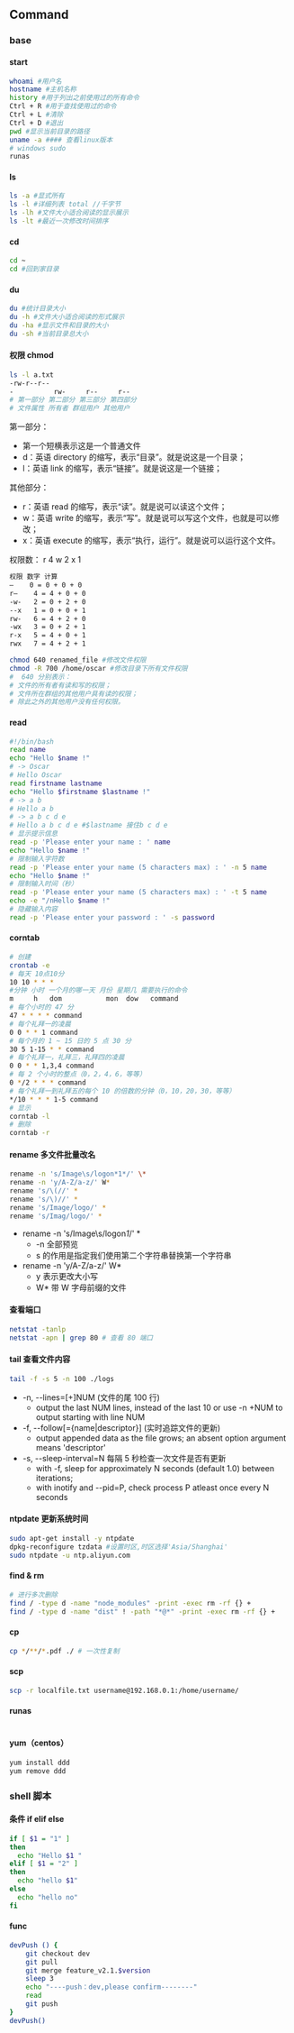 ## Command
### base
#### start
```bash
whoami #用户名
hostname #主机名称
history #用于列出之前使用过的所有命令
Ctrl + R #用于查找使用过的命令
Ctrl + L #清除
Ctrl + D #退出
pwd #显示当前目录的路径
uname -a #### 查看linux版本
# windows sudo
runas
```
#### ls
```bash
ls -a #显式所有
ls -l #详细列表 total //千字节
ls -lh #文件大小适合阅读的显示展示
ls -lt #最近一次修改时间排序
```
#### cd
```bash
cd ~
cd #回到家目录
```
#### du
```bash
du #统计目录大小
du -h #文件大小适合阅读的形式展示
du -ha #显示文件和目录的大小
du -sh #当前目录总大小
```
#### 权限 chmod
```bash
ls -l a.txt
-rw-r--r--
-          rw-     r--     r--
# 第一部分 第二部分 第三部分 第四部分
# 文件属性 所有者 群组用户 其他用户
```
第一部分：
- 第一个短横表示这是一个普通文件
- d：英语 directory 的缩写，表示“目录”。就是说这是一个目录；
- l：英语 link 的缩写，表示“链接”。就是说这是一个链接；

其他部分：
- r：英语 read 的缩写，表示“读”。就是说可以读这个文件；
- w：英语 write 的缩写，表示“写”。就是说可以写这个文件，也就是可以修改；
- x：英语 execute 的缩写，表示“执行，运行”。就是说可以运行这个文件。

权限数： r 4 w 2 x 1
```txt
权限 数字 计算
—    0 = 0 + 0 + 0
r–    4 = 4 + 0 + 0
-w-   2 = 0 + 2 + 0
--x   1 = 0 + 0 + 1
rw-   6 = 4 + 2 + 0
-wx   3 = 0 + 2 + 1
r-x   5 = 4 + 0 + 1
rwx   7 = 4 + 2 + 1
```
```bash
chmod 640 renamed_file #修改文件权限
chmod -R 700 /home/oscar #修改目录下所有文件权限
#  640 分别表示：
# 文件的所有者有读和写的权限；
# 文件所在群组的其他用户具有读的权限；
# 除此之外的其他用户没有任何权限。
```
#### read
```bash
#!/bin/bash
read name
echo "Hello $name !"
# -> Oscar
# Hello Oscar
read firstname lastname
echo "Hello $firstname $lastname !"
# -> a b
# Hello a b
# -> a b c d e
# Hello a b c d e #$lastname 接住b c d e
# 显示提示信息
read -p 'Please enter your name : ' name 
echo "Hello $name !"
# 限制输入字符数
read -p 'Please enter your name (5 characters max) : ' -n 5 name
echo "Hello $name !"
# 限制输入时间（秒）
read -p 'Please enter your name (5 characters max) : ' -t 5 name
echo -e "/nHello $name !"
# 隐藏输入内容
read -p 'Please enter your password : ' -s password
```
#### corntab
```bash
# 创建
crontab -e
# 每天 10点10分
10 10 * * * 
#分钟 小时 一个月的哪一天 月份 星期几 需要执行的命令
m     h   dom           mon  dow   command
# 每个小时的 47 分
47 * * * * command
# 每个礼拜一的凌晨
0 0 * * 1 command
# 每个月的 1 ~ 15 日的 5 点 30 分
30 5 1-15 * * command
# 每个礼拜一，礼拜三，礼拜四的凌晨
0 0 * * 1,3,4 command
# 每 2 个小时的整点（0，2，4，6，等等）
0 */2 * * * command
# 每个礼拜一到礼拜五的每个 10 的倍数的分钟（0，10，20，30，等等）
*/10 * * * 1-5 command
# 显示
corntab -l
# 删除
corntab -r
```
#### rename 多文件批量改名
```bash
rename -n 's/Image\s/logon*1*/' \*
rename -n 'y/A-Z/a-z/' W*
rename 's/\(//' *
rename 's/\)//' *
rename 's/Image/logo/' *
rename 's/Imag/logo/' *
```
- rename -n 's/Image\s/logon*1*/' \*
  - -n 全部预览
  - s 的作用是指定我们使用第二个字符串替换第一个字符串
- rename -n 'y/A-Z/a-z/' W*
  - y 表示更改大小写
  - W* 带 W 字母前缀的文件

#### 查看端口
```bash
netstat -tanlp
netstat -apn | grep 80 # 查看 80 端口
```
#### tail 查看文件内容
```bash
tail -f -s 5 -n 100 ./logs
```
- -n, --lines=[+]NUM (文件的尾 100 行)
  - output the last NUM lines, instead of the last 10 or use -n +NUM to output starting with line NUM
-  -f, --follow[={name|descriptor}] (实时追踪文件的更新)
    -  output appended data as the file grows; an absent option argument means 'descriptor'
- -s, --sleep-interval=N 每隔 5 秒检查一次文件是否有更新
  - with -f, sleep for approximately N seconds (default 1.0) between iterations;
  - with inotify and --pid=P, check process P atleast once every N seconds
#### ntpdate 更新系统时间
```bash
sudo apt-get install -y ntpdate
dpkg-reconfigure tzdata #设置时区,时区选择'Asia/Shanghai'
sudo ntpdate -u ntp.aliyun.com
```
#### find & rm
```bash
# 进行多次删除
find / -type d -name "node_modules" -print -exec rm -rf {} +
find / -type d -name "dist" ! -path "*@*" -print -exec rm -rf {} +
```
#### cp
```bash
cp */**/*.pdf ./ # 一次性复制
```
#### scp
```bash
scp -r localfile.txt username@192.168.0.1:/home/username/
```
#### runas
```bash

```
#### yum（centos）
```bash
yum install ddd
yum remove ddd
```

### shell 脚本
#### 条件 if elif else
```bash
if [ $1 = "1" ]
then
  echo "Hello $1 "
elif [ $1 = "2" ]
then
  echo "hello $1"
else
  echo "hello no"
fi
```
#### func
```bash
devPush () {
    git checkout dev
    git pull
    git merge feature_v2.1.$version
    sleep 3
    echo "----push：dev,please confirm--------"
    read
    git push
}
devPush()
```
